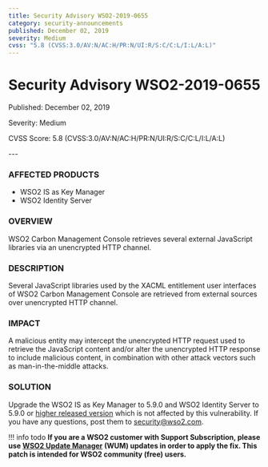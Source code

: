 ```yaml
---
title: Security Advisory WSO2-2019-0655
category: security-announcements
published: December 02, 2019
severity: Medium
cvss: "5.8 (CVSS:3.0/AV:N/AC:H/PR:N/UI:R/S:C/C:L/I:L/A:L)"
---
```


# Security Advisory WSO2-2019-0655

<p class="doc-info">Published: December 02, 2019</p>
<p class="doc-info">Severity: Medium</p>
<p class="doc-info">CVSS Score: 5.8 (CVSS:3.0/AV:N/AC:H/PR:N/UI:R/S:C/C:L/I:L/A:L)</p>
---

### AFFECTED PRODUCTS
* WSO2 IS as Key Manager
* WSO2 Identity Server


### OVERVIEW
WSO2 Carbon Management Console retrieves several external JavaScript libraries via an unencrypted HTTP channel.


### DESCRIPTION
Several JavaScript libraries used by the XACML entitlement user interfaces of WSO2 Carbon Management Console are retrieved from external sources over unencrypted HTTP channel.


### IMPACT
A malicious entity may intercept the unencrypted HTTP request used to retrieve the JavaScript content and/or alter the unencrypted HTTP response to include malicious content, in combination with other attack vectors such as man-in-the-middle attacks.


### SOLUTION
Upgrade the WSO2 IS as Key Manager to 5.9.0 and WSO2 Identity Server to 5.9.0 or [higher released version](https://wso2.com/products/carbon/release-matrix/) which is not affected by this vulnerability.  If you have any questions, post them to <security@wso2.com>.


!!! info todo
    **If you are a WSO2 customer with Support Subscription, please use [WSO2 Update Manager](https://wso2.com/updates/wum) (WUM) updates in order to apply the fix. This patch is intended for WSO2 community (free) users.**

